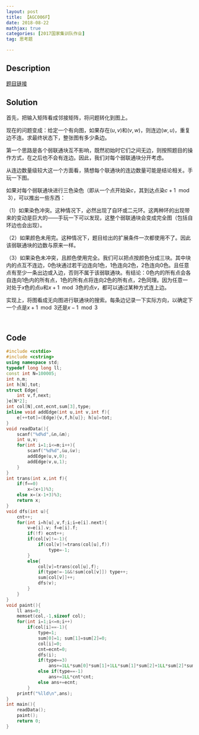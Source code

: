 ```yaml
---
layout: post
title: 【AGC006F】
date: 2018-08-22
mathjax: true
categories: [2017国家集训队作业]
tag: 思考题

---
```

## Description

[题目链接](https://agc006.contest.atcoder.jp/tasks/agc006_f)




<!-- more -->
## Solution

首先，把输入矩阵看成邻接矩阵，将问题转化到图上。

现在的问题变成：给定一个有向图，如果存在$(u,v)$和$(v,w)$，则连边$(w,u)$，重复边不连。求最终状态下，整张图有多少条边。



第一个思路是各个弱联通块互不影响，既然初始时它们之间无边，则按照题目的操作方式，在之后也不会有连边。因此，我们对每个弱联通块分开考虑。

从连边数量级较大这一个方面看，猜想每个联通块的连边数量可能是结论相关。手玩一下图。

如果对每个弱联通块进行三色染色（即从一个点开始染$c$，其到达点染$c+1\mod 3$），可以推出一些东西：

（1）如果染色冲突。这种情况下，必然出现了自环或二元环。这两种环的出现带来的变动是巨大的——手玩一下可以发现，这整个弱联通块会变成完全图（包括自环边也会出现）。

（2）如果颜色未用完。这种情况下，题目给出的扩展条件一次都使用不了。因此该弱联通块的边数与原来一样。

（3）如果染色未冲突，且颜色使用完全。我们可以把点按颜色分成三块。其中块内的点互不连边，0色块通过若干边连向1色，1色连向2色，2色连向0色。且任意点有至少一条出边或入边，否则不属于该弱联通块。有结论：0色内的所有点会各自连向1色内的所有点，1色的所有点将连向2色的所有点，2色同理。因为任意一对处于$x$色的点$u$和$x+1 \mod 3$色的点$v$，都可以通过某种方式连上边。



实现上，将图看成无向图进行联通块的搜索。每条边记录一下实际方向，以确定下一个点是$x+1 \mod 3$还是$x-1 \mod 3$


​	

## Code

```c++
#include <cstdio>
#include <cstring>
using namespace std;
typedef long long ll;
const int N=100005;
int n,m;
int h[N],tot;
struct Edge{
	int v,f,next;
}e[N*2];
int col[N],cnt,ecnt,sum[3],type;
inline void addEdge(int u,int v,int f){
	e[++tot]=(Edge){v,f,h[u]}; h[u]=tot;
}
void readData(){
	scanf("%d%d",&n,&m);
	int u,v;
	for(int i=1;i<=m;i++){
		scanf("%d%d",&u,&v);
		addEdge(u,v,0);
		addEdge(v,u,1);
	}
}
int trans(int x,int f){
	if(f==0)
		x=(x+1)%3;
	else x=(x-1+3)%3;
	return x;
}
void dfs(int u){
	cnt++;
	for(int i=h[u],v,f;i;i=e[i].next){
		v=e[i].v; f=e[i].f;
		if(!f) ecnt++;
		if(col[v]!=-1){
			if(col[v]!=trans(col[u],f))
				type=-1;
		}
		else{
			col[v]=trans(col[u],f);
			if(type!=-1&&!sum[col[v]]) type++;
			sum[col[v]]++;
			dfs(v);
		}
	}
}
void paint(){
	ll ans=0;
	memset(col,-1,sizeof col);
	for(int i=1;i<=n;i++)
		if(col[i]==-1){
			type=1;
			sum[0]=1; sum[1]=sum[2]=0;
			col[i]=0;
			cnt=ecnt=0;
			dfs(i);
			if(type==3)
				ans+=1LL*sum[0]*sum[1]+1LL*sum[1]*sum[2]+1LL*sum[2]*sum[0];
			else if(type==-1)
				ans+=1LL*cnt*cnt;
			else ans+=ecnt;
		}
	printf("%lld\n",ans);
}
int main(){
	readData();
	paint();
	return 0;
}
```

